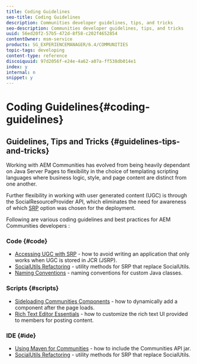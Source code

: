 ```yaml
---
title: Coding Guidelines
seo-title: Coding Guidelines
description: Communities developer guidelines, tips, and tricks
seo-description: Communities developer guidelines, tips, and tricks
uuid: 56ed20f2-57b5-472d-8f58-c202f4652854
contentOwner: msm-service
products: SG_EXPERIENCEMANAGER/6.4/COMMUNITIES
topic-tags: developing
content-type: reference
discoiquuid: 97d2056f-e24e-4a62-a07a-ff538db014e1
index: y
internal: n
snippet: y
---
```


# Coding Guidelines{#coding-guidelines}

## Guidelines, Tips and Tricks {#guidelines-tips-and-tricks}

Working with AEM Communities has evolved from being heavily dependant on Java Server Pages to flexibility in the choice of templating scripting languages where business logic, style, and page content are distinct from one another.

Further flexibility in working with user generated content (UGC) is through the SocialResourceProvider API, which eliminates the need for awareness of which [SRP](../../communities/using/srp.md) option was chosen for the deployment.

Following are various coding guidelines and best practices for AEM Communities developers :

### Code {#code}

* [Accessing UGC with SRP](../../communities/using/accessing-ugc-with-srp.md) - how to avoid writing an application that only works when UGC is stored in JCR (JSRP).
* [SocialUtils Refactoring](../../communities/using/socialutils.md) - utility methods for SRP that replace SocialUtils.
* [Naming Conventions](../../communities/using/naming-conventions.md) - naming conventions for custom Java classes.

### Scripts {#scripts}

* [Sideloading Communities Components](../../communities/using/sideloading.md) - how to dynamically add a component after the page loads.
* [Rich Text Editor Essentials](../../communities/using/rte.md) - how to customize the rich text UI provided to members for posting content.

### IDE {#ide}

* [Using Maven for Communities](../../communities/using/maven.md) - how to include the Communities API jar.
* [SocialUtils Refactoring](../../communities/using/socialutils.md) - utility methods for SRP that replace SocialUtils.

